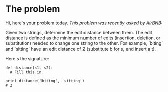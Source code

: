 # The problem
Hi, here's your problem today. *This problem was recently asked by AirBNB:*    

Given two strings, determine the edit distance between them. The edit distance is defined as the minimum number of edits (insertion, deletion, or substitution) needed to change one string to the other.
For example, ´biting´ and ´sitting´ have an edit distance of 2 (substitute b for s, and insert a t).


Here's the signature:    

```
def distance(s1, s2):
  # Fill this in.
         
print distance('biting', 'sitting')
# 2
```